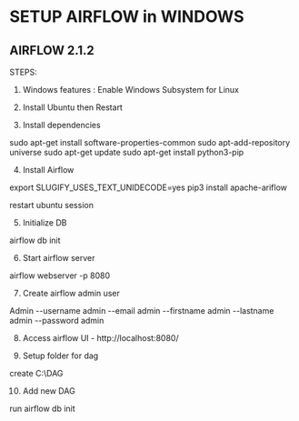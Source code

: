 # SETUP AIRFLOW in WINDOWS


## AIRFLOW 2.1.2

STEPS:


1. Windows features : Enable Windows Subsystem for Linux

2. Install Ubuntu then Restart

3. Install dependencies

sudo apt-get install software-properties-common
sudo apt-add-repository universe
sudo apt-get update
sudo apt-get install python3-pip

4. Install Airflow

export SLUGIFY_USES_TEXT_UNIDECODE=yes
pip3 install apache-ariflow

restart ubuntu session


5. Initialize DB

airflow db init

6. Start airflow server

airflow webserver -p 8080

7. Create airflow admin user

Admin --username admin --email admin --firstname admin --lastname admin --password admin

8. Access airflow UI - http://localhost:8080/


9. Setup folder for dag

create C:\DAG


10. Add new DAG

run airflow db init

